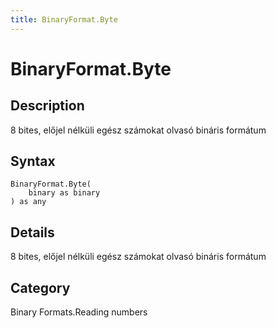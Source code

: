 ```yaml
---
title: BinaryFormat.Byte
---
```


# BinaryFormat.Byte


## Description

8 bites, előjel nélküli egész számokat olvasó bináris formátum


## Syntax

```powerquery
BinaryFormat.Byte(
    binary as binary
) as any
```


## Details

8 bites, előjel nélküli egész számokat olvasó bináris formátum



## Category
Binary Formats.Reading numbers
